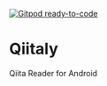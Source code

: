 [![Gitpod ready-to-code](https://img.shields.io/badge/Gitpod-ready--to--code-blue?logo=gitpod)](https://gitpod.io/#https://github.com/kazhida/Qiitaly)

Qiitaly
=======

Qiita Reader for Android
